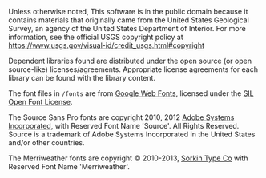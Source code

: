 Unless otherwise noted, This software is in the public domain because it
contains materials that originally came from the United States Geological
Survey, an agency of the United States Department of Interior. For more
information, see the official USGS copyright policy at
https://www.usgs.gov/visual-id/credit_usgs.html#copyright

Dependent libraries found are distributed under the open source (or open
source-like) licenses/agreements. Appropriate license agreements for each
library can be found with the library content.


The font files in `/fonts` are from
[Google Web Fonts](https://www.google.com/fonts#UsePlace:use/Collection:Source+Sans+Pro:400,300,400italic,700,700italic|Merriweather:400,300,400italic,700,700italic),
licensed under the
[SIL Open Font License](https://scripts.sil.org/cms/scripts/page.php?item_id=OFL).

The Source Sans Pro fonts are copyright 2010, 2012
[Adobe Systems Incorporated](https://www.adobe.com/), with Reserved Font
Name 'Source'. All Rights Reserved. Source is a trademark of Adobe Systems
Incorporated in the United States and/or other countries.

The Merriweather fonts are copyright © 2010-2013,
[Sorkin Type Co](www.sorkintype.com) with Reserved Font Name 'Merriweather'.
